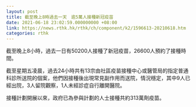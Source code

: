 ```yaml
---
layout: post
title: 截至晚上8時過去一天　逾5萬人接種新冠疫苗
date: 2021-06-18 23:02:59.000000000 +08:00
link: https://news.rthk.hk/rthk/ch/component/k2/1596613-20210618.htm
categories: rthk
---
```


截至晚上8小時，過去一日有50200人接種了新冠疫苗，26600人預約了接種時間。

截至星期五凌晨，過去24小時共有13宗由社區疫苗接種中心或醫管局的指定普通科診所送院的個案，他們因接種後出現常見副作用而送院，情況穩定，其中9人已經出院，3人留院觀察，1人未經診症自行離開醫院。

接種計劃開展以來，政府已為參與計劃的人士接種共約313萬劑疫苗。
